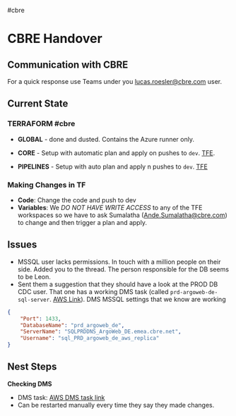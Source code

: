 #cbre 
# CBRE Handover


## Communication with CBRE

For a quick response use Teams under you lucas.roesler@cbre.com user.


## Current State

### **TERRAFORM** #cbre

- **GLOBAL** - done and dusted. Contains the Azure runner only.

- **CORE** - Setup with automatic plan and apply on pushes to `dev`. [TFE](https://tfe.cloudeng.cbre.com/app/cbre/workspaces/GDP-Replatform-core-dev).

- **PIPELINES** - Setup with auto plan and apply n pushes to `dev`. [TFE](https://tfe.cloudeng.cbre.com/app/cbre/workspaces/GDP-Replatform-pipelines-dev)

### Making Changes in TF
- **Code**: Change the code and push to dev
- **Variables**: We *DO NOT HAVE WRITE ACCESS* to any of the TFE workspaces so we have to ask Sumalatha (Ande.Sumalatha@cbre.com) to change and then trigger a plan and apply.


## Issues
- MSSQL user lacks permissions. In touch with a million people on their side. Added you to the thread. The person responsible for the DB seems to be Leon.
- Sent them a suggestion that they should have a look at the PROD DB CDC user. That one has a working DMS task (called `prd-argoweb-de-sql-server`. [AWS Link](https://eu-west-2.console.aws.amazon.com/dms/v2/home?region=eu-west-2#endpointDetails/prd-argoweb-de-sql-server)). DMS MSSQL settings that we know are working

```json
{
	"Port": 1433,
	"DatabaseName": "prd_argoweb_de",
	"ServerName": "SQLPRDDNS_ArgoWeb_DE.emea.cbre.net",
	"Username": "sql_PRD_argoweb_de_aws_replica"
}
```

## Nest Steps

**Checking DMS**
- DMS task: [AWS DMS task link](https://eu-west-2.console.aws.amazon.com/dms/v2/home?region=eu-west-2#taskDetails/gdp-replatforming-replication-task-dev)
- Can be restarted manually every time they say they made changes.